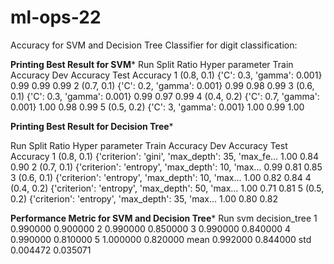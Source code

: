 # ml-ops-22

Accuracy for SVM and Decision Tree Classifier for digit classification:

********************Printing Best Result for SVM*********************
   Run Split Ratio             Hyper parameter  Train Accuracy  Dev Accuracy  Test Accuracy
    1  (0.8, 0.1)  {'C': 0.3, 'gamma': 0.001}            0.99          0.99           0.99
    2  (0.7, 0.1)  {'C': 0.2, 'gamma': 0.001}            0.99          0.98           0.99
    3  (0.6, 0.1)  {'C': 0.3, 'gamma': 0.001}            0.99          0.97           0.99
    4  (0.4, 0.2)  {'C': 0.7, 'gamma': 0.001}            1.00          0.98           0.99
    5  (0.5, 0.2)    {'C': 3, 'gamma': 0.001}            1.00          0.99           1.00

********************Printing Best Result for Decision Tree*********************

   Run Split Ratio                                    Hyper parameter  Train Accuracy  Dev Accuracy  Test Accuracy
    1  (0.8, 0.1)  {'criterion': 'gini', 'max_depth': 35, 'max_fe...            1.00          0.84           0.90
    2  (0.7, 0.1)  {'criterion': 'entropy', 'max_depth': 10, 'max...            0.99          0.81           0.85
    3  (0.6, 0.1)  {'criterion': 'entropy', 'max_depth': 10, 'max...            1.00          0.82           0.84
    4  (0.4, 0.2)  {'criterion': 'entropy', 'max_depth': 50, 'max...            1.00          0.71           0.81
    5  (0.5, 0.2)  {'criterion': 'entropy', 'max_depth': 35, 'max...            1.00          0.80           0.82

**********Performance Metric for SVM and Decision Tree***********
 Run      svm  decision_tree
   1        0.990000       0.900000
   2        0.990000       0.850000
   3        0.990000       0.840000
   4        0.990000       0.810000
   5        1.000000       0.820000
mean        0.992000       0.844000
 std        0.004472       0.035071
